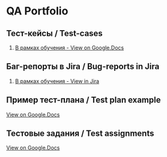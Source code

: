 # QA Portfolio

## Тест-кейсы / Test-cases
1. [В рамках обучения - View on Google.Docs](https://docs.google.com/spreadsheets/d/1LzSVAFHyNN2jslVC6vzf6cGlacA2f5UvvTeIlUHVXkA/edit)

## Баг-репорты в Jira / Bug-reports in Jira
1. [В рамках обучения - View in Jira](https://qa-vanbai.atlassian.net/jira/software/c/projects/QC/boards/1?atlOrigin=eyJpIjoiNDBlNTM0NTA2YTBhNDA1MjgxYjllOTMwYjE2YjEzNzMiLCJwIjoiaiJ9)

## Пример тест-плана / Test plan example
[View on Google.Docs](https://docs.google.com/document/d/1YAfWKDPOT57IOjsAyvedqjSp7BqSEbEc/edit?usp=sharing&ouid=115763484340960814060&rtpof=true&sd=true)

## Тестовые задания / Test assignments
[View on Google.Docs](https://drive.google.com/drive/folders/1iHpOUDR9VWl-j49YyJiHF07fp6K5o99B?usp=sharing)